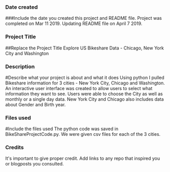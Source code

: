 ### Date created
###Include the date you created this project and README file.
Project was completed on Mar 11 2019. Updating README file on April 7 2019.

### Project Title
##Replace the Project Title
Explore US Bikeshare Data - Chicago, New York City and Washington
### Description
#Describe what your project is about and what it does
Using python I pulled Bikeshare information for 3 cities - New York City, Chicago and Washington. An interactive user interface was created to allow users to select what information they want to see. Users were able to choose the City as well as monthly or a single day data. New York City and Chicago also includes data about Gender and Birth year.
### Files used
#Include the files used
The python code was saved in BikeShareProjectCode.py. We were given csv files for each of the 3 cities.
### Credits
It's important to give proper credit. Add links to any repo that inspired you or blogposts you consulted.
